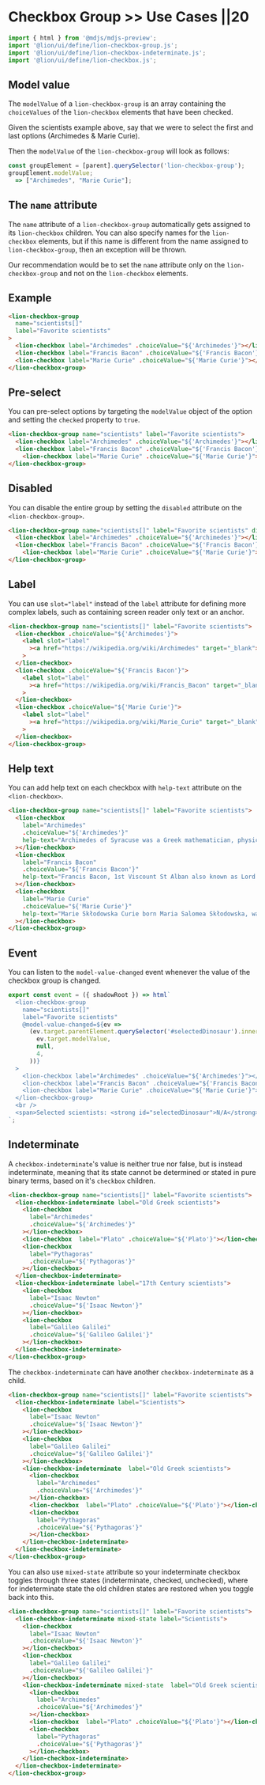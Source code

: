# Checkbox Group >> Use Cases ||20

```js script
import { html } from '@mdjs/mdjs-preview';
import '@lion/ui/define/lion-checkbox-group.js';
import '@lion/ui/define/lion-checkbox-indeterminate.js';
import '@lion/ui/define/lion-checkbox.js';
```

## Model value

The `modelValue` of a `lion-checkbox-group` is an array containing the `choiceValues` of the `lion-checkbox` elements that have been checked.

Given the scientists example above, say that we were to select the first and last options
(Archimedes & Marie Curie).

Then the `modelValue` of the `lion-checkbox-group` will look as follows:

```js
const groupElement = [parent].querySelector('lion-checkbox-group');
groupElement.modelValue;
  => ["Archimedes", "Marie Curie"];
```

## The `name` attribute

The `name` attribute of a `lion-checkbox-group` automatically gets assigned to its `lion-checkbox` children. You can also specify names for the `lion-checkbox` elements, but if this name is different from the name assigned to `lion-checkbox-group`, then an exception will be thrown.

Our recommendation would be to set the `name` attribute only on the `lion-checkbox-group` and not on the `lion-checkbox` elements.

## Example

```html
<lion-checkbox-group
  name="scientists[]"
  label="Favorite scientists"
>
  <lion-checkbox label="Archimedes" .choiceValue="${'Archimedes'}"></lion-checkbox>
  <lion-checkbox label="Francis Bacon" .choiceValue="${'Francis Bacon'}"></lion-checkbox>
  <lion-checkbox label="Marie Curie" .choiceValue="${'Marie Curie'}"></lion-checkbox>
</lion-checkbox-group>
```

## Pre-select

You can pre-select options by targeting the `modelValue` object of the option and setting the `checked` property to `true`.

```html preview-story
<lion-checkbox-group name="scientists" label="Favorite scientists">
  <lion-checkbox label="Archimedes" .choiceValue="${'Archimedes'}"></lion-checkbox>
  <lion-checkbox label="Francis Bacon" .choiceValue="${'Francis Bacon'}" checked></lion-checkbox>
    <lion-checkbox label="Marie Curie" .choiceValue="${'Marie Curie'}"></lion-checkbox>
</lion-checkbox-group>
```

## Disabled

You can disable the entire group by setting the `disabled` attribute on the `<lion-checkbox-group>`.

```html preview-story
<lion-checkbox-group name="scientists[]" label="Favorite scientists" disabled>
  <lion-checkbox label="Archimedes" .choiceValue="${'Archimedes'}"></lion-checkbox>
  <lion-checkbox label="Francis Bacon" .choiceValue="${'Francis Bacon'}"></lion-checkbox>
    <lion-checkbox label="Marie Curie" .choiceValue="${'Marie Curie'}"></lion-checkbox>
</lion-checkbox-group>
```

## Label

You can use `slot="label"` instead of the `label` attribute for defining more complex labels, such as containing screen reader only text or an anchor.

```html preview-story
<lion-checkbox-group name="scientists[]" label="Favorite scientists">
  <lion-checkbox .choiceValue="${'Archimedes'}">
    <label slot="label"
      ><a href="https://wikipedia.org/wiki/Archimedes" target="_blank">Archimedes</a></label
    >
  </lion-checkbox>
  <lion-checkbox .choiceValue="${'Francis Bacon'}">
    <label slot="label"
      ><a href="https://wikipedia.org/wiki/Francis_Bacon" target="_blank">Francis Bacon</a></label
    >
  </lion-checkbox>
  <lion-checkbox .choiceValue="${'Marie Curie'}">
    <label slot="label"
      ><a href="https://wikipedia.org/wiki/Marie_Curie" target="_blank">Marie Curie</a></label
    >
  </lion-checkbox>
</lion-checkbox-group>
```

## Help text

You can add help text on each checkbox with `help-text` attribute on the `<lion-checkbox>`.

```html preview-story
<lion-checkbox-group name="scientists[]" label="Favorite scientists">
  <lion-checkbox
    label="Archimedes"
    .choiceValue="${'Archimedes'}"
    help-text="Archimedes of Syracuse was a Greek mathematician, physicist, engineer, inventor, and astronomer"
  ></lion-checkbox>
  <lion-checkbox
    label="Francis Bacon"
    .choiceValue="${'Francis Bacon'}"
    help-text="Francis Bacon, 1st Viscount St Alban also known as Lord Verulam, was an English philosopher and statesman who served as Attorney General and as Lord Chancellor of England"
  ></lion-checkbox>
  <lion-checkbox
    label="Marie Curie"
    .choiceValue="${'Marie Curie'}"
    help-text="Marie Skłodowska Curie born Maria Salomea Skłodowska, was a Polish and naturalized-French physicist and chemist who conducted pioneering research on radioactivity"
  ></lion-checkbox>
</lion-checkbox-group>
```

## Event

You can listen to the `model-value-changed` event whenever the value of the checkbox group is changed.

```js preview-story
export const event = ({ shadowRoot }) => html`
  <lion-checkbox-group
    name="scientists[]"
    label="Favorite scientists"
    @model-value-changed=${ev =>
      (ev.target.parentElement.querySelector('#selectedDinosaur').innerText = JSON.stringify(
        ev.target.modelValue,
        null,
        4,
      ))}
  >
    <lion-checkbox label="Archimedes" .choiceValue="${'Archimedes'}"></lion-checkbox>
    <lion-checkbox label="Francis Bacon" .choiceValue="${'Francis Bacon'}"></lion-checkbox>
    <lion-checkbox label="Marie Curie" .choiceValue="${'Marie Curie'}"></lion-checkbox>
  </lion-checkbox-group>
  <br />
  <span>Selected scientists: <strong id="selectedDinosaur">N/A</strong></span>
`;
```

## Indeterminate

A `checkbox-indeterminate`'s value is neither true nor false, but is instead indeterminate, meaning that its state cannot be determined or stated in pure binary terms, based on it's `checkbox` children.

```html preview-story
<lion-checkbox-group name="scientists[]" label="Favorite scientists">
  <lion-checkbox-indeterminate label="Old Greek scientists">
    <lion-checkbox
      label="Archimedes"
      .choiceValue="${'Archimedes'}"
    ></lion-checkbox>
    <lion-checkbox  label="Plato" .choiceValue="${'Plato'}"></lion-checkbox>
    <lion-checkbox
      label="Pythagoras"
      .choiceValue="${'Pythagoras'}"
    ></lion-checkbox>
  </lion-checkbox-indeterminate>
  <lion-checkbox-indeterminate label="17th Century scientists">
    <lion-checkbox
      label="Isaac Newton"
      .choiceValue="${'Isaac Newton'}"
    ></lion-checkbox>
    <lion-checkbox
      label="Galileo Galilei"
      .choiceValue="${'Galileo Galilei'}"
    ></lion-checkbox>
  </lion-checkbox-indeterminate>
</lion-checkbox-group>
```

The `checkbox-indeterminate` can have another `checkbox-indeterminate` as a child.

```html preview-story
<lion-checkbox-group name="scientists[]" label="Favorite scientists">
  <lion-checkbox-indeterminate label="Scientists">
    <lion-checkbox
      label="Isaac Newton"
      .choiceValue="${'Isaac Newton'}"
    ></lion-checkbox>
    <lion-checkbox
      label="Galileo Galilei"
      .choiceValue="${'Galileo Galilei'}"
    ></lion-checkbox>
    <lion-checkbox-indeterminate  label="Old Greek scientists">
      <lion-checkbox
        label="Archimedes"
        .choiceValue="${'Archimedes'}"
      ></lion-checkbox>
      <lion-checkbox  label="Plato" .choiceValue="${'Plato'}"></lion-checkbox>
      <lion-checkbox
        label="Pythagoras"
        .choiceValue="${'Pythagoras'}"
      ></lion-checkbox>
    </lion-checkbox-indeterminate>
  </lion-checkbox-indeterminate>
</lion-checkbox-group>
```

You can also use `mixed-state` attribute so your indeterminate checkbox toggles through three states (indeterminate, checked, unchecked), where for indeterminate state the old children states are restored when you toggle back into this.

```html preview-story
<lion-checkbox-group name="scientists[]" label="Favorite scientists">
  <lion-checkbox-indeterminate mixed-state label="Scientists">
    <lion-checkbox
      label="Isaac Newton"
      .choiceValue="${'Isaac Newton'}"
    ></lion-checkbox>
    <lion-checkbox
      label="Galileo Galilei"
      .choiceValue="${'Galileo Galilei'}"
    ></lion-checkbox>
    <lion-checkbox-indeterminate mixed-state  label="Old Greek scientists">
      <lion-checkbox
        label="Archimedes"
        .choiceValue="${'Archimedes'}"
      ></lion-checkbox>
      <lion-checkbox  label="Plato" .choiceValue="${'Plato'}"></lion-checkbox>
      <lion-checkbox
        label="Pythagoras"
        .choiceValue="${'Pythagoras'}"
      ></lion-checkbox>
    </lion-checkbox-indeterminate>
  </lion-checkbox-indeterminate>
</lion-checkbox-group>
```
